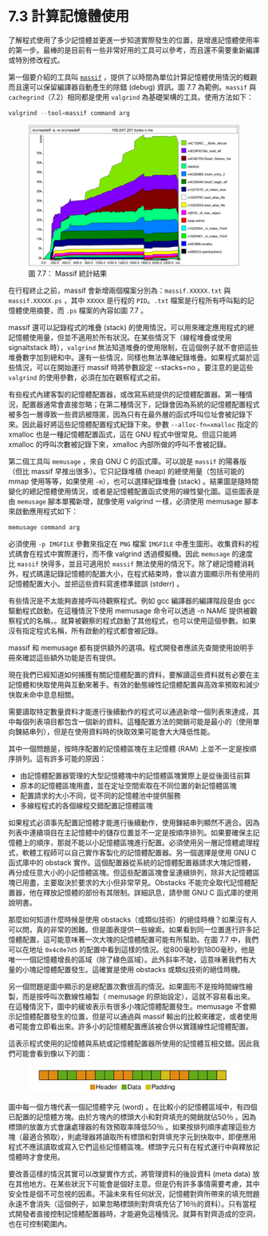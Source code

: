 # 7.3 計算記憶體使用

了解程式使用了多少記憶體並更進一步知道實際發生的位置，是增進記憶體使用率的第一步。最棒的是目前有一些非常好用的工具可以參考，而且還不需要重新編譯或特別修改程式。

第一個要介紹的工具叫 [`massif`](https://valgrind.org/docs/manual/ms-manual.html) ，提供了以時間為單位計算記憶體使用情況的概觀而且還可以保留編譯器自動產生的除錯 (debug) 資訊。圖 7.7 為範例。`massif` 與 `cachegrind`（7.2）相同都是使用 `valgrind` 為基礎架構的工具。使用方法如下：

```c
valgrind --tool=massif command arg
```
<figure>
  <img src="../assets/figure-7.7.png" alt="圖 7.7： Massif 統計結果">
  <figcaption>圖 7.7： Massif 統計結果</figcaption>
</figure>

在行程終止之前，massif 會新增兩個檔案分別為：`massif.XXXXX.txt` 與 `massif.XXXXX.ps` ，其中 `XXXXX` 是行程的 `PID`。`.txt` 檔案是行程所有呼叫點的記憶體使用摘要，而 `.ps` 檔案的內容如圖 7.7 。

massif 還可以記錄程式的堆疊 (stack) 的使用情況，可以用來確定應用程式的總記憶體使用量，但並不適用於所有狀況。在某些情況下（線程堆疊或使用 signaltstack 時），`valgrind` 無法知道堆疊的使用限制，在這個例子就不會把這些堆疊數字加到總和中。還有一些情況，同樣也無法準確紀錄堆疊。如果程式屬於這些情況，可以在開始運行 massif 時將參數設定 --stacks=no 。要注意的是這些 `valgrind` 的使用參數，必須在加在觀察程式之前。

有些程式內建客製的記憶體配置器，或改寫系統提供的記憶體配置器。第一種情況，配置器通常會直接忽略；在第二種情況下，記錄會因為系統的記憶體配置程式被多包一層導致一些資訊被隱匿，因為只有在最外層的函式呼叫位址會被記錄下來。因此最好將這些記憶體配置程式紀錄下來。參數 `--alloc-fn=xmalloc` 指定的 xmalloc 也是一種記憶體配置函式，這在 GNU 程式中很常見。但這只能將 xmalloc 的呼叫次數被記錄下來，xmalloc 內部所做的呼叫不會被記錄。

第二個工具叫 `memusage` ，來自 GNU C 的函式庫。可以說是 `massif` 的陽春版（但比 massif 早推出很多）。它只記錄堆積 (heap) 的總使用量（包括可能的 mmap 使用等等，如果使用 `-m`），也可以選擇紀錄堆疊 (stack) 。結果圖是隨時間變化的總記憶體使用情況，或者是記憶體配置函式使用的線性變化圖。這些圖表是由 `memusage` 腳本單獨新增，就像使用 valgrind 一樣，必須使用 memusage 腳本來啟動應用程式如下：

```c
memusage command arg
```

必須使用 `-p IMGFILE` 參數來指定在 `PNG` 檔案 `IMGFILE` 中產生圖形。收集資料的程式碼會在程式中實際運行，而不像 valgrind 透過模擬機。因此 `memusage` 的速度比 `massif` 快得多，並且可適用於 `massif` 無法使用的情況下。除了總記憶體消耗外，程式碼還記錄記憶體的配置大小，在程式結束時，會以直方圖顯示所有使用的記憶體配置大小。並把這些資料寫進標準錯誤 (stderr) 。

有些情況是不太能夠直接呼叫待觀察程式。例如 gcc 編譯器的編譯階段是由 gcc 驅動程式啟動。在這種情況下使用 memusage 命令可以透過 -n NAME 提供被觀察程式的名稱，。就算被觀察的程式啟動了其他程式，也可以使用這個參數。如果沒有指定程式名稱，所有啟動的程式都會被記錄。

massif 和 memusage 都有提供額外的選項。程式開發者應該先查閱使用說明手冊來確認這些額外功能是否有提供。

現在我們已經知道如何捕獲有關記憶體配置的資料，要解讀這些資料就有必要在主記憶體和快取使用與互動來著手。有效的動態線性記憶體配置與高效率預取和減少快取未命中息息相關。

需要讀取特定數量資料才能進行後續動作的程式可以通過新增一個列表來達成，其中每個列表項目都包含一個新的資料。這種配置方法的開銷可能是最小的（使用單向鍊結串列），但是在使用資料時的快取效果可能會大大降低性能。

其中一個問題是，按時序配置的記憶體區塊在主記憶體 (RAM) 上並不一定是按順序排列。這有許多可能的原因：

- 由記憶體配置器管理的大型記憶體塊中的記憶體區塊實際上是從後面往前算
- 原本的記憶體區塊用盡，並在定址空間索取在不同位置的新記憶體區塊
- 配置請求的大小不同，從不同的記憶體池中提供服務
- 多線程程式的各個線程交錯配置記憶體區塊

如果程式必須事先配置記憶體才能進行後續動作，使用鍊結串列顯然不適合。因為列表中連續項目在主記憶體中的儲存位置並不一定是按順序排列。如果要確保主記憶體上的順序，那就不能以小記憶體區塊進行配置。必須使用另一層記憶體處理程式，軟體工程師可以自己實作客製化的記憶體配置器。另一個選擇是使用 GNU C 函式庫中的 obstack 實作。這個配置器從系統的記憶體配置器請求大塊記憶體，再分成任意大小的小記憶體區塊。但這些配置區塊會呈連續排列，除非大記憶體區塊已用盡，主要取決於要求的大小但非常罕見。Obstacks 不能完全取代記憶體配置器，他在釋放記憶體的部份有其限制。詳細訊息，請參閱 GNU C 函式庫的使用說明書。

那麼如何知道什麼時候是使用 obstacks（或類似技術）的絕佳時機？如果沒有人可以問，真的非常的困難。但是圖表提供一些線索。如果看到同一位置進行許多記憶體配置，這可能意味著一次大塊的記憶體配置可能有所幫助。在圖 7.7 中，我們可以在地址 `0x4c0e7d5` 的配置中看到這樣的情況。從800毫秒到1800毫秒，他是唯一一個記憶體增長的區域（除了綠色區域）。此外斜率不陡，這意味著我們有大量的小塊記憶體配置發生。這確實是使用 obstacks 或類似技術的絕佳時機。

另一個問題是圖中顯示的是總配置次數很高的情況。如果圖形不是按時間線性繪製，而是按呼叫次數線性繪製（ memusage 的原始設定），這就不容易看出來。在這種情況下，圖中的緩坡表示有很多小塊記憶體配置發生。memusage 不會顯示記憶體配置發生的位置，但是可以通過與 massif 輸出的比較來確定，或者使用者可能會立即看出來。許多小的記憶體配置應該被合併以實踐線性記憶體配置。

這表示程式使用的記憶體與系統或記憶體配置器所使用的記憶體互相交錯。因此我們可能會看到像以下的圖：

<figure>
  <img src="../assets/figure-7.7.1.png" alt="">
  <figcaption></figcaption>
</figure>

圖中每一個方塊代表一個記憶體字元 (word) 。在比較小的記憶體區域中，有四個已配置的記憶體方塊。由於方塊內的標頭大小和對齊填充的開銷就佔50％ 。因為標頭的放置方式會讓處理器的有效預取率降低50％ 。如果按排列順序處理這些方塊（最適合預取），則處理器將讀取所有標頭和對齊填充字元到快取中，即便應用程式不應該讀取或寫入它們這些記憶體區塊。標頭字元只有在程式運行中與釋放記憶體時才會使用。

要改善這樣的情況其實可以改變實作方式，將管理資料的後設資料 (meta data) 放在其他地方。在某些狀況下可能會是個好主意。但是仍有許多事情需要考慮，其中安全性是個不可忽視的因素。不論未來有任何狀況，記憶體對齊所帶來的填充問題永遠不會消失（這個例子，如果忽略標頭則對齊填充佔了16％的資料）。只有當程式開發者直接控制記憶體配置器時，才能避免這種情況。就算有對齊造成的空洞，也在可控制範圍內。


